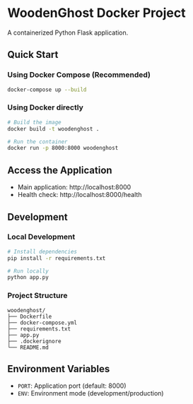 # WoodenGhost Docker Project

A containerized Python Flask application.

## Quick Start

### Using Docker Compose (Recommended)
```bash
docker-compose up --build
```

### Using Docker directly
```bash
# Build the image
docker build -t woodenghost .

# Run the container
docker run -p 8000:8000 woodenghost
```

## Access the Application

- Main application: http://localhost:8000
- Health check: http://localhost:8000/health

## Development

### Local Development
```bash
# Install dependencies
pip install -r requirements.txt

# Run locally
python app.py
```

### Project Structure
```
woodenghost/
├── Dockerfile
├── docker-compose.yml
├── requirements.txt
├── app.py
├── .dockerignore
└── README.md
```

## Environment Variables

- `PORT`: Application port (default: 8000)
- `ENV`: Environment mode (development/production) 